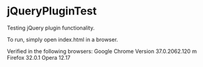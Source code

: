 jQueryPluginTest
================

Testing jQuery plugin functionality.

To run, simply open index.html in a browser.

Verified in the following browsers:
Google Chrome Version 37.0.2062.120 m
Firefox 32.0.1
Opera 12.17